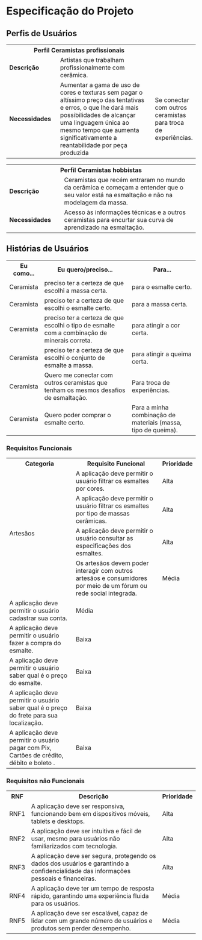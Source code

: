 # Especificação do Projeto

## Perfis de Usuários

<table>
<tbody>
<tr align=center>
<th colspan="2">Perfil Ceramistas profissionais </th>
</tr>
<tr>
<td width="150px"><b>Descrição</b></td>
<td width="600px">Artistas que trabalham profissionalmente com cerâmica.</td>
</tr>
<tr>
<td><b>Necessidades</b></td>
<td>Aumentar a gama de uso de cores e texturas sem pagar o altíssimo preço das tentativas e erros, o que lhe dará mais possibilidades de alcançar uma linguagem única ao mesmo tempo que aumenta significativamente a reantabilidade por peça produzida</td>
<td>Se conectar com outros ceramistas para troca de experiências.</td>
</tr>
</tbody>
</table>

<table>
<tbody>
<tr align=center>
<th colspan="2">Perfil Ceramistas hobbistas </th>
</tr>
<tr>
<td width="150px"><b>Descrição</b></td>
<td width="600px">Ceramistas que recém entraram no mundo da cerâmica e começam a entender que o seu valor está na esmaltação e não na modelagem da massa.</td>
</tr>
<tr>
<td><b>Necessidades</b></td>
<td>Acesso às informações técnicas e a outros ceramistas para encurtar sua curva de aprendizado na esmaltação.</td>
</tr>
</tbody>
</table>


## Histórias de Usuários

<table>
  <tr>
    <th>Eu como...</th>
    <th>Eu quero/preciso...</th>
    <th>Para...</th>
  </tr>
  <tr>
    <td>Ceramista</td>
    <td>preciso ter a certeza de que escolhi a massa certa.</td>
    <td>para o esmalte certo.</td>
  </tr>
  <tr>
    <td>Ceramista</td>
    <td>preciso ter a certeza de que escolhi o esmalte certo.</td>
    <td>para a massa certa.</td>
  </tr>
  <tr>
    <td>Ceramista</td>
    <td>preciso ter a certeza de que escolhi o tipo de esmalte com a combinação de minerais correta.</td>
    <td>para atingir a cor certa.</td>
  </tr>
  <tr>
    <td>Ceramista</td>
    <td>preciso ter a certeza de que escolhi o conjunto de esmalte a massa.</td>
    <td>para atingir a queima certa.</td>
  </tr>
  <tr>
    <td>Ceramista</td>
    <td>Quero me conectar com outros ceramistas que tenham os mesmos desafios de esmaltação.</td>
    <td>Para troca de experiências.</td>
  </tr>
  <tr>
    <td>Ceramista</td>
    <td>Quero poder comprar o esmalte certo.</td>
    <td>Para a minha combinação de materiais (massa, tipo de queima).</td>
  </tr> 
</table>

### Requisitos Funcionais


<table>
  <tr>
    <th>Categoria</th>
    <th>Requisito Funcional</th>
    <th>Prioridade</th>
  </tr>
  <tr>
    <td rowspan="4">Artesãos</td>
    <td>A aplicação deve permitir o usuário filtrar os esmaltes por cores.</td>
    <td>Alta</td>
  </tr>
  <tr>
    <td>A aplicação deve permitir o usuário filtrar os esmaltes por tipo de massas cerâmicas.</td>
    <td>Alta</td>
  </tr>
  <tr>
    <td>A aplicação deve permitir o usuário consultar as especificações dos esmaltes.
  </td>
    <td>Alta</td>
  </tr>
  <tr>
    <td>Os artesãos devem poder interagir com outros artesãos e consumidores por meio de um fórum ou rede social integrada.</td>
    <td>Média</td>
  </tr>
  <tr>
  <tr>
    <td>A aplicação deve permitir o usuário cadastrar sua conta.</td>
    <td>Média</td>
  </tr>
  <tr>
    <td>A aplicação deve permitir o usuário fazer a compra do esmalte.
  </td>
    <td>Baixa</td>
  </tr>
  <tr>
    <td>A aplicação deve permitir o usuário saber qual é o preço do esmalte.
  </td>
    <td>Baixa</td>
  </tr>
  <tr>
    <td>A aplicação deve permitir o usuário saber qual é o preço do frete para sua localização.
  </td>
    <td>Baixa</td>
  </tr>
  <tr>
    <td>A aplicação deve permitir o usuário pagar com Pix, Cartões de crédito, débito e boleto
.
  </td>
    <td>Baixa</td>
  </tr>

</table>



### Requisitos não Funcionais


<table>
  <tr>
    <th>RNF</th>
    <th>Descrição</th>
    <th>Prioridade</th>
  </tr>
  <tr>
    <td>RNF1</td>
    <td>A aplicação deve ser responsiva, funcionando bem em dispositivos móveis, tablets e desktops.</td>
    <td>Alta</td>
  </tr>
  <tr>
    <td>RNF2</td>
    <td>A aplicação deve ser intuitiva e fácil de usar, mesmo para usuários não familiarizados com tecnologia.</td>
    <td>Alta</td>
  </tr>
  <tr>
    <td>RNF3</td>
    <td>A aplicação deve ser segura, protegendo os dados dos usuários e garantindo a confidencialidade das informações pessoais e financeiras.</td>
    <td>Alta</td>
  </tr>
  <tr>
    <td>RNF4</td>
    <td>A aplicação deve ter um tempo de resposta rápido, garantindo uma experiência fluida para os usuários.</td>
    <td>Média</td>
  </tr>
  <tr>
    <td>RNF5</td>
    <td>A aplicação deve ser escalável, capaz de lidar com um grande número de usuários e produtos sem perder desempenho.</td>
    <td>Média</td>
  </tr>
</table>



